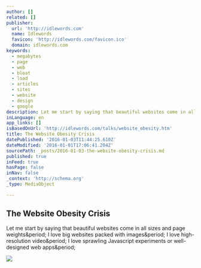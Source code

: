 ```yaml
---
author: []
related: []
publisher:
  url: 'http://idlewords.com'
  name: Idlewords
  favicon: 'http://idlewords.com/favicon.ico'
  domain: idlewords.com
keywords:
  - megabytes
  - page
  - web
  - bloat
  - load
  - articles
  - sites
  - website
  - design
  - google
description: Let me start by saying that beautiful websites come in all sizes and page weights. I love big websites packed with images. I love high-resolution video. I love sprawling Javascript experiments or well-designed web apps.
inLanguage: en
app_links: []
isBasedOnUrl: 'http://idlewords.com/talks/website_obesity.htm'
title: The Website Obesity Crisis
datePublished: '2016-01-03T11:44:25.610Z'
dateModified: '2016-01-01T17:06:41.204Z'
sourcePath: _posts/2016-01-03-the-website-obesity-crisis.md
published: true
inFeed: true
hasPage: false
inNav: false
_context: 'http://schema.org'
_type: MediaObject

---
```

<article style=""><h1>The Website Obesity Crisis</h1><p>Let me start by saying that beautiful websites come in all sizes and page weights&amp;period; I love big websites packed with images&amp;period; I love high-resolution video&amp;period; I love sprawling Javascript experiments or well-designed web apps&amp;period;</p><img src="https://static.pinboard.in/ob/thumbs/ob.005.thumb.png" /></article>